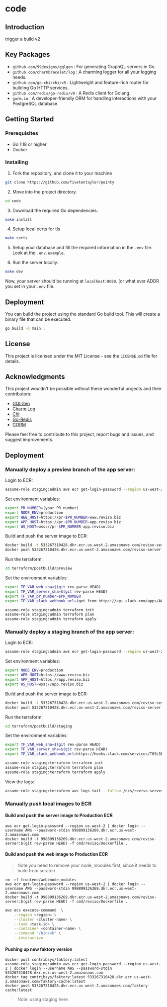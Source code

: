 # code

## Introduction

trigger a build v2

## Key Packages

- `github.com/99designs/gqlgen` : For generating GraphQL servers in Go.
- `github.com/charmbracelet/log` : A charming logger for all your logging needs.
- `github.com/go-chi/chi/v5` : Lightweight and feature-rich router for building Go HTTP services.
- `github.com/redis/go-redis/v9` : A Redis client for Golang.
- `gorm.io` : A developer-friendly ORM for handling interactions with your PostgreSQL database.

## Getting Started

### Prerequisites

- Go 1.18 or higher
- Docker

### Installing

1. Fork the repository, and clone it to your machine

```sh
git clone https://github.com/fivetentaylor/pointy
```

2. Move into the project directory.

```sh
cd code
```

3. Download the required Go dependencies.

```sh
make install
```

4. Setup local certs for tls

```sh
make certs
```

5. Setup your database and fill the required information in the `.env` file. Look at the `.env.example`.

6. Run the server locally.

```sh
make dev
```

Now, your server should be running at `localhost:8080`. (or what ever ADDR you set in your `.env` file.

## Deployment

You can build the project using the standard Go build tool. This will create a binary file that can be executed.

```sh
go build -o main .
```

## License

This project is licensed under the MIT License - see the `LICENSE.md` file for details.

## Acknowledgments

This project wouldn't be possible without these wonderful projects and their contributors:

- [GQLGen](https://github.com/99designs/gqlgen)
- [Charm Log](https://github.com/charmbracelet/log)
- [Chi](https://github.com/go-chi/chi)
- [Go-Redis](https://github.com/redis/go-redis)
- [GORM](https://gorm.io)

Please feel free to contribute to this project, report bugs and issues, and suggest improvements.

## Deployment

### Manually deploy a preview branch of the app server:

Login to ECR:

```sh
assume-role staging:admin aws ecr get-login-password --region us-west-2 | docker login --username AWS --password-stdin 533267310428.dkr.ecr.us-west-2.amazonaws.com
```

Set environment variables:

```sh
export PR_NUMBER=(your PR number)
export NODE_ENV=production
export WEB_HOST=https://pr-$PR_NUMBER-www.reviso.biz
export APP_HOST=https://pr-$PR_NUMBER-app.reviso.biz
export WS_HOST=wss://pr-$PR_NUMBER-app.reviso.biz
```

Build and push the server image to ECR:

```sh
docker build -t 533267310428.dkr.ecr.us-west-2.amazonaws.com/reviso-server:$(git rev-parse HEAD) -f cmd/reviso/Dockerfile --build-arg NODE_ENV=$NODE_ENV --build-arg APP_HOST=$APP_HOST --build-arg WS_HOST=$WS_HOST --build-arg WEB_HOST=$WEB_HOST .
docker push 533267310428.dkr.ecr.us-west-2.amazonaws.com/reviso-server:$(git rev-parse HEAD)
```

Run the terraform:

```sh
cd terraform/postbuild/preview
```

Set the environment variables:

```sh
export TF_VAR_web_sha=$(git rev-parse HEAD)
export TF_VAR_server_sha=$(git rev-parse HEAD)
export TF_VAR_pr_number=$PR_NUMBER
export TF_VAR_slack_webhook_url=(get from https://api.slack.com/apps/A06KB3LHGAY/incoming-webhooks)

```

```sh
assume-role staging:admin terraform init
assume-role staging:admin terraform plan
assume-role staging:admin terraform apply
```

### Manually deploy a staging branch of the app server:

Login to ECR:

```sh
assume-role staging:admin aws ecr get-login-password --region us-west-2 | docker login --username AWS --password-stdin 533267310428.dkr.ecr.us-west-2.amazonaws.com
```

Set environment variables:

```sh
export NODE_ENV=production
export WEB_HOST=https://www.reviso.biz
export APP_HOST=https://app.reviso.biz
export WS_HOST=wss://app.reviso.biz
```

Build and push the server image to ECR:

```sh
docker build -t 533267310428.dkr.ecr.us-west-2.amazonaws.com/reviso-server:$(git rev-parse HEAD) -f cmd/reviso/Dockerfile --build-arg NODE_ENV=$NODE_ENV --build-arg APP_HOST=$APP_HOST --build-arg WS_HOST=$WS_HOST --build-arg WEB_HOST=$WEB_HOST .
docker push 533267310428.dkr.ecr.us-west-2.amazonaws.com/reviso-server:$(git rev-parse HEAD)
```

Run the terraform:

```sh
cd terraform/postbuild/staging
```

Set the environment variables:

```sh
export TF_VAR_web_sha=$(git rev-parse HEAD)
export TF_VAR_server_sha=$(git rev-parse HEAD)
export TF_VAR_slack_webhook_url=https://hooks.slack.com/services/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
```

```sh
assume-role staging:terraform terraform init
assume-role staging:terraform terraform plan
assume-role staging:terraform terraform apply
```

View the logs:

```sh
assume-role staging:terraform aws logs tail --follow /ecs/reviso-server/main
```

### Manually push local images to ECR

#### Build and push the server image to Production ECR

```
aws ecr get-login-password --region us-west-2 | docker login --username AWS --password-stdin 998899136269.dkr.ecr.us-west-2.amazonaws.com
docker build -t 998899136269.dkr.ecr.us-west-2.amazonaws.com/reviso-server:$(git rev-parse HEAD) -f cmd/reviso/Dockerfile .
```

#### Build and push the web image to Production ECR

> Note you need to remove your node_modules first, since it needs to build from scratch

```
rm -rf frontend/web/node_modules
aws ecr get-login-password --region us-west-2 | docker login --username AWS --password-stdin 998899136269.dkr.ecr.us-west-2.amazonaws.com
docker build -t 998899136269.dkr.ecr.us-west-2.amazonaws.com/reviso-server:$(git rev-parse HEAD) -f cmd/reviso/Dockerfile .
```

```sh
aws ecs execute-command  \
    --region <region> \
    --cluster <cluster-name> \
    --task <task-id> \
    --container <container-name> \
    --command "/bin/sh" \
    --interactive
```

#### Pushing up new faktory version

```
docker pull contribsys/faktory:latest
assume-role staging:admin aws ecr get-login-password --region us-west-2 | docker login --username AWS --password-stdin 533267310428.dkr.ecr.us-west-2.amazonaws.com
docker tag contribsys/faktory:latest 533267310428.dkr.ecr.us-west-2.amazonaws.com/faktory-cache:latest
docker push 533267310428.dkr.ecr.us-west-2.amazonaws.com/faktory-cache:latest
```

> Note: using staging here
